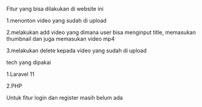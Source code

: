 Fitur yang bisa dilakukan di website ini

1.menonton video yang sudah di upload

2.melakukan add video yang dimana user bisa menginput title, memasukan thumbnail dan juga memasukan video mp4

3.melakukan delete kepada video yang sudah di upload 

tech yang dipakai

1.Laravel 11

2.PHP

Untuk fitur login dan register masih belum ada
